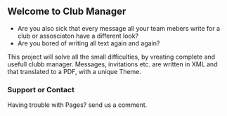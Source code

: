 ## Welcome to Club Manager

  * Are you also sick that every message all your team mebers write for a club or assosciaton have a different look?
  * Are you bored of writing all text again and again?

This project will solve all the small difficulties, by vreating complete and usefull clubb manager.
Messages, invitations etc. are written in XML and that translated to a PDF, with a unique Theme.

### Support or Contact

Having trouble with Pages? send us a comment.
